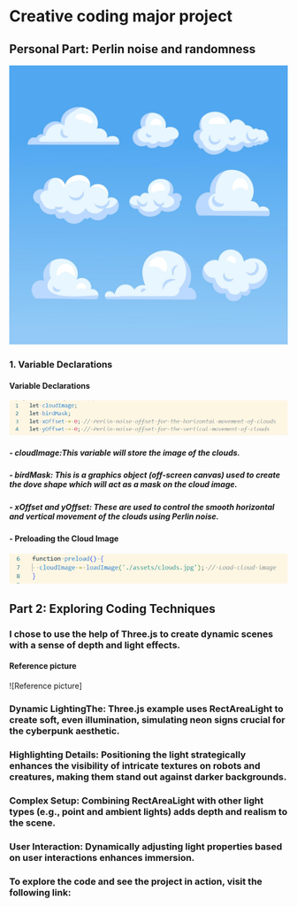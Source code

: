 # Creative coding major project

## Personal Part: Perlin noise and randomness
![Images 0](assets/clouds.jpg)

### 1. Variable Declarations

#### Variable Declarations
![Images 1](assets/1.png)

##### - cloudImage:This variable will store the image of the clouds.
##### - birdMask: This is a graphics object (off-screen canvas) used to create the dove shape which will act as a mask on the cloud image.
##### - xOffset and yOffset: These are used to control the smooth horizontal and vertical movement of the clouds using Perlin noise.
#### - Preloading the Cloud Image
![Images 2 ](assets/2.png)

## Part 2: Exploring Coding Techniques

### I chose to use the help of Three.js to create dynamic scenes with a sense of depth and light effects.

#### Reference picture
![Reference picture]
### Dynamic LightingThe: Three.js example uses RectAreaLight to create soft, even illumination, simulating neon signs crucial for the cyberpunk aesthetic.
### Highlighting Details: Positioning the light strategically enhances the visibility of intricate textures on robots and creatures, making them stand out against darker backgrounds.
### Complex Setup: Combining RectAreaLight with other light types (e.g., point and ambient lights) adds depth and realism to the scene.
### User Interaction: Dynamically adjusting light properties based on user interactions enhances immersion.
### To explore the code and see the project in action, visit the following link:





